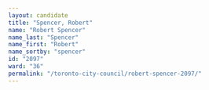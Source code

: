 ```yaml
---
layout: candidate
title: "Spencer, Robert"
name: "Robert Spencer"
name_last: "Spencer"
name_first: "Robert"
name_sortby: "spencer"
id: "2097"
ward: "36"
permalink: "/toronto-city-council/robert-spencer-2097/"
---
```

